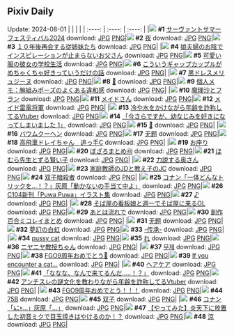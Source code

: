 ## Pixiv Daily
Update: 2024-08-01
|      |      |      |
| :----: | :----: | :----: |
|![](https://pixiv.microyu.workers.dev/c/240x480/img-master/img/2024/07/30/13/52/26/121016182_p0_master1200.jpg) **#1** [サーヴァントサマーフェスティバル2024](https://www.pixiv.net/artworks/121016182) download: [JPG](https://pixiv.microyu.workers.dev/img-original/img/2024/07/30/13/52/26/121016182_p0.jpg) [PNG](https://pixiv.microyu.workers.dev/img-original/img/2024/07/30/13/52/26/121016182_p0.png)|![](https://pixiv.microyu.workers.dev/c/240x480/img-master/img/2024/07/30/07/30/01/121010784_p0_master1200.jpg) **#2** [夜](https://www.pixiv.net/artworks/121010784) download: [JPG](https://pixiv.microyu.workers.dev/img-original/img/2024/07/30/07/30/01/121010784_p0.jpg) [PNG](https://pixiv.microyu.workers.dev/img-original/img/2024/07/30/07/30/01/121010784_p0.png)|![](https://pixiv.microyu.workers.dev/c/240x480/img-master/img/2024/07/30/02/17/06/121007109_p0_master1200.jpg) **#3** [１０年後再会する従姉妹たち](https://www.pixiv.net/artworks/121007109) download: [JPG](https://pixiv.microyu.workers.dev/img-original/img/2024/07/30/02/17/06/121007109_p0.jpg) [PNG](https://pixiv.microyu.workers.dev/img-original/img/2024/07/30/02/17/06/121007109_p0.png)|
|![](https://pixiv.microyu.workers.dev/c/240x480/img-master/img/2024/07/31/18/06/20/121003641_p0_master1200.jpg) **#4** [娘夫婦のお陰でインスピレーションが止まらないお父さん](https://www.pixiv.net/artworks/121003641) download: [JPG](https://pixiv.microyu.workers.dev/img-original/img/2024/07/31/18/06/20/121003641_p0.jpg) [PNG](https://pixiv.microyu.workers.dev/img-original/img/2024/07/31/18/06/20/121003641_p0.png)|![](https://pixiv.microyu.workers.dev/c/240x480/img-master/img/2024/07/31/17/00/42/121048265_p0_master1200.jpg) **#5** [可愛い服の彼女の学校生活](https://www.pixiv.net/artworks/121048265) download: [JPG](https://pixiv.microyu.workers.dev/img-original/img/2024/07/31/17/00/42/121048265_p0.jpg) [PNG](https://pixiv.microyu.workers.dev/img-original/img/2024/07/31/17/00/42/121048265_p0.png)|![](https://pixiv.microyu.workers.dev/c/240x480/img-master/img/2024/07/31/00/02/36/121032058_p0_master1200.jpg) **#6** [こういうギャップカップルがめちゃくちゃ好きっていうだけの話](https://www.pixiv.net/artworks/121032058) download: [JPG](https://pixiv.microyu.workers.dev/img-original/img/2024/07/31/00/02/36/121032058_p0.jpg) [PNG](https://pixiv.microyu.workers.dev/img-original/img/2024/07/31/00/02/36/121032058_p0.png)|
|![](https://pixiv.microyu.workers.dev/c/240x480/img-master/img/2024/07/30/00/00/31/121003314_p0_master1200.jpg) **#7** [黒ドレスメリュジーヌ](https://www.pixiv.net/artworks/121003314) download: [JPG](https://pixiv.microyu.workers.dev/img-original/img/2024/07/30/00/00/31/121003314_p0.jpg) [PNG](https://pixiv.microyu.workers.dev/img-original/img/2024/07/30/00/00/31/121003314_p0.png)|![](https://pixiv.microyu.workers.dev/c/240x480/img-master/img/2024/07/30/01/12/32/121005816_p0_master1200.jpg) **#8** [🦜](https://www.pixiv.net/artworks/121005816) download: [JPG](https://pixiv.microyu.workers.dev/img-original/img/2024/07/30/01/12/32/121005816_p0.jpg) [PNG](https://pixiv.microyu.workers.dev/img-original/img/2024/07/30/01/12/32/121005816_p0.png)|![](https://pixiv.microyu.workers.dev/c/240x480/img-master/img/2024/07/30/06/00/09/121009693_p0_master1200.jpg) **#9** [個人メモ：腕組みポーズのよくある違和感](https://www.pixiv.net/artworks/121009693) download: [JPG](https://pixiv.microyu.workers.dev/img-original/img/2024/07/30/06/00/09/121009693_p0.jpg) [PNG](https://pixiv.microyu.workers.dev/img-original/img/2024/07/30/06/00/09/121009693_p0.png)|
|![](https://pixiv.microyu.workers.dev/c/240x480/img-master/img/2024/07/31/09/59/04/121041190_p0_master1200.jpg) **#10** [魔理沙とフラン](https://www.pixiv.net/artworks/121041190) download: [JPG](https://pixiv.microyu.workers.dev/img-original/img/2024/07/31/09/59/04/121041190_p0.jpg) [PNG](https://pixiv.microyu.workers.dev/img-original/img/2024/07/31/09/59/04/121041190_p0.png)|![](https://pixiv.microyu.workers.dev/c/240x480/img-master/img/2024/07/30/00/00/14/121003243_p0_master1200.jpg) **#11** [メイドさん](https://www.pixiv.net/artworks/121003243) download: [JPG](https://pixiv.microyu.workers.dev/img-original/img/2024/07/30/00/00/14/121003243_p0.jpg) [PNG](https://pixiv.microyu.workers.dev/img-original/img/2024/07/30/00/00/14/121003243_p0.png)|![](https://pixiv.microyu.workers.dev/c/240x480/img-master/img/2024/07/30/02/38/03/121007419_p0_master1200.jpg) **#12** [メイド雷電将軍](https://www.pixiv.net/artworks/121007419) download: [JPG](https://pixiv.microyu.workers.dev/img-original/img/2024/07/30/02/38/03/121007419_p0.jpg) [PNG](https://pixiv.microyu.workers.dev/img-original/img/2024/07/30/02/38/03/121007419_p0.png)|
|![](https://pixiv.microyu.workers.dev/c/240x480/img-master/img/2024/07/30/20/28/20/121024548_p0_master1200.jpg) **#13** [冷や水をかけながら年齢を詐称してるVtuber](https://www.pixiv.net/artworks/121024548) download: [JPG](https://pixiv.microyu.workers.dev/img-original/img/2024/07/30/20/28/20/121024548_p0.jpg) [PNG](https://pixiv.microyu.workers.dev/img-original/img/2024/07/30/20/28/20/121024548_p0.png)|![](https://pixiv.microyu.workers.dev/c/240x480/img-master/img/2024/07/30/16/59/14/121019334_p0_master1200.jpg) **#14** [「今さらですが、幼なじみを好きになってしまいました 1」](https://www.pixiv.net/artworks/121019334) download: [JPG](https://pixiv.microyu.workers.dev/img-original/img/2024/07/30/16/59/14/121019334_p0.jpg) [PNG](https://pixiv.microyu.workers.dev/img-original/img/2024/07/30/16/59/14/121019334_p0.png)|![](https://pixiv.microyu.workers.dev/c/240x480/img-master/img/2024/07/30/00/00/24/121003275_p0_master1200.jpg) **#15** [🤍](https://www.pixiv.net/artworks/121003275) download: [JPG](https://pixiv.microyu.workers.dev/img-original/img/2024/07/30/00/00/24/121003275_p0.jpg) [PNG](https://pixiv.microyu.workers.dev/img-original/img/2024/07/30/00/00/24/121003275_p0.png)|
|![](https://pixiv.microyu.workers.dev/c/240x480/img-master/img/2024/07/31/07/00/06/121038920_p0_master1200.jpg) **#16** [バウムクーヘン](https://www.pixiv.net/artworks/121038920) download: [JPG](https://pixiv.microyu.workers.dev/img-original/img/2024/07/31/07/00/06/121038920_p0.jpg) [PNG](https://pixiv.microyu.workers.dev/img-original/img/2024/07/31/07/00/06/121038920_p0.png)|![](https://pixiv.microyu.workers.dev/c/240x480/img-master/img/2024/07/30/00/02/03/121003527_p0_master1200.jpg) **#17** [无题](https://www.pixiv.net/artworks/121003527) download: [JPG](https://pixiv.microyu.workers.dev/img-original/img/2024/07/30/00/02/03/121003527_p0.jpg) [PNG](https://pixiv.microyu.workers.dev/img-original/img/2024/07/30/00/02/03/121003527_p0.png)|![](https://pixiv.microyu.workers.dev/c/240x480/img-master/img/2024/07/30/14/56/55/121017242_p0_master1200.jpg) **#18** [高飛車ドレイちゃん　追っ手C](https://www.pixiv.net/artworks/121017242) download: [JPG](https://pixiv.microyu.workers.dev/img-original/img/2024/07/30/14/56/55/121017242_p0.jpg) [PNG](https://pixiv.microyu.workers.dev/img-original/img/2024/07/30/14/56/55/121017242_p0.png)|
|![](https://pixiv.microyu.workers.dev/c/240x480/img-master/img/2024/07/30/00/39/54/121004942_p0_master1200.jpg) **#19** [お座り](https://www.pixiv.net/artworks/121004942) download: [JPG](https://pixiv.microyu.workers.dev/img-original/img/2024/07/30/00/39/54/121004942_p0.jpg) [PNG](https://pixiv.microyu.workers.dev/img-original/img/2024/07/30/00/39/54/121004942_p0.png)|![](https://pixiv.microyu.workers.dev/c/240x480/img-master/img/2024/07/30/00/12/28/121003986_p0_master1200.jpg) **#20** [ぼざろまとめ㊸](https://www.pixiv.net/artworks/121003986) download: [JPG](https://pixiv.microyu.workers.dev/img-original/img/2024/07/30/00/12/28/121003986_p0.jpg) [PNG](https://pixiv.microyu.workers.dev/img-original/img/2024/07/30/00/12/28/121003986_p0.png)|![](https://pixiv.microyu.workers.dev/c/240x480/img-master/img/2024/07/31/17/54/55/121049404_p0_master1200.jpg) **#21** [ほむら先生とずる賢い子](https://www.pixiv.net/artworks/121049404) download: [JPG](https://pixiv.microyu.workers.dev/img-original/img/2024/07/31/17/54/55/121049404_p0.jpg) [PNG](https://pixiv.microyu.workers.dev/img-original/img/2024/07/31/17/54/55/121049404_p0.png)|
|![](https://pixiv.microyu.workers.dev/c/240x480/img-master/img/2024/07/31/00/00/26/121031790_p0_master1200.jpg) **#22** [力説する奥さん](https://www.pixiv.net/artworks/121031790) download: [JPG](https://pixiv.microyu.workers.dev/img-original/img/2024/07/31/00/00/26/121031790_p0.jpg) [PNG](https://pixiv.microyu.workers.dev/img-original/img/2024/07/31/00/00/26/121031790_p0.png)|![](https://pixiv.microyu.workers.dev/c/240x480/img-master/img/2024/07/31/07/51/42/121039581_p0_master1200.jpg) **#23** [家庭教師のJDと教え子のJC](https://www.pixiv.net/artworks/121039581) download: [JPG](https://pixiv.microyu.workers.dev/img-original/img/2024/07/31/07/51/42/121039581_p0.jpg) [PNG](https://pixiv.microyu.workers.dev/img-original/img/2024/07/31/07/51/42/121039581_p0.png)|![](https://pixiv.microyu.workers.dev/c/240x480/img-master/img/2024/07/30/19/26/40/121022810_p0_master1200.jpg) **#24** [双子暗殺者](https://www.pixiv.net/artworks/121022810) download: [JPG](https://pixiv.microyu.workers.dev/img-original/img/2024/07/30/19/26/40/121022810_p0.jpg) [PNG](https://pixiv.microyu.workers.dev/img-original/img/2024/07/30/19/26/40/121022810_p0.png)|
|![](https://pixiv.microyu.workers.dev/c/240x480/img-master/img/2024/07/30/14/41/17/121016975_p0_master1200.jpg) **#25** [コナン「一体どんなトリックを…！？」灰原「動かないの手当て中よ」](https://www.pixiv.net/artworks/121016975) download: [JPG](https://pixiv.microyu.workers.dev/img-original/img/2024/07/30/14/41/17/121016975_p0.jpg) [PNG](https://pixiv.microyu.workers.dev/img-original/img/2024/07/30/14/41/17/121016975_p0.png)|![](https://pixiv.microyu.workers.dev/c/240x480/img-master/img/2024/07/30/00/02/20/121003548_p0_master1200.jpg) **#26** [C104新刊「Puwa Puwa」イラスト集](https://www.pixiv.net/artworks/121003548) download: [JPG](https://pixiv.microyu.workers.dev/img-original/img/2024/07/30/00/02/20/121003548_p0.jpg) [PNG](https://pixiv.microyu.workers.dev/img-original/img/2024/07/30/00/02/20/121003548_p0.png)|![](https://pixiv.microyu.workers.dev/c/240x480/img-master/img/2024/07/30/22/27/34/121028545_p0_master1200.jpg) **#27** [♪](https://www.pixiv.net/artworks/121028545) download: [JPG](https://pixiv.microyu.workers.dev/img-original/img/2024/07/30/22/27/34/121028545_p0.jpg) [PNG](https://pixiv.microyu.workers.dev/img-original/img/2024/07/30/22/27/34/121028545_p0.png)|
|![](https://pixiv.microyu.workers.dev/c/240x480/img-master/img/2024/07/31/07/40/53/121039435_p0_master1200.jpg) **#28** [そば屋の看板娘と週一でそば屋に来るOL](https://www.pixiv.net/artworks/121039435) download: [JPG](https://pixiv.microyu.workers.dev/img-original/img/2024/07/31/07/40/53/121039435_p0.jpg) [PNG](https://pixiv.microyu.workers.dev/img-original/img/2024/07/31/07/40/53/121039435_p0.png)|![](https://pixiv.microyu.workers.dev/c/240x480/img-master/img/2024/07/30/20/08/42/121023994_p0_master1200.jpg) **#29** [あとは流れで](https://www.pixiv.net/artworks/121023994) download: [JPG](https://pixiv.microyu.workers.dev/img-original/img/2024/07/30/20/08/42/121023994_p0.jpg) [PNG](https://pixiv.microyu.workers.dev/img-original/img/2024/07/30/20/08/42/121023994_p0.png)|![](https://pixiv.microyu.workers.dev/c/240x480/img-master/img/2024/07/30/18/13/03/121021036_p0_master1200.jpg) **#30** [創作百合ミコレイまとめ](https://www.pixiv.net/artworks/121021036) download: [JPG](https://pixiv.microyu.workers.dev/img-original/img/2024/07/30/18/13/03/121021036_p0.jpg) [PNG](https://pixiv.microyu.workers.dev/img-original/img/2024/07/30/18/13/03/121021036_p0.png)|
|![](https://pixiv.microyu.workers.dev/c/240x480/img-master/img/2024/07/30/00/01/29/121003474_p0_master1200.jpg) **#31** [无题](https://www.pixiv.net/artworks/121003474) download: [JPG](https://pixiv.microyu.workers.dev/img-original/img/2024/07/30/00/01/29/121003474_p0.jpg) [PNG](https://pixiv.microyu.workers.dev/img-original/img/2024/07/30/00/01/29/121003474_p0.png)|![](https://pixiv.microyu.workers.dev/c/240x480/img-master/img/2024/07/30/20/09/28/121024014_p0_master1200.jpg) **#32** [夢幻の白虹](https://www.pixiv.net/artworks/121024014) download: [JPG](https://pixiv.microyu.workers.dev/img-original/img/2024/07/30/20/09/28/121024014_p0.jpg) [PNG](https://pixiv.microyu.workers.dev/img-original/img/2024/07/30/20/09/28/121024014_p0.png)|![](https://pixiv.microyu.workers.dev/c/240x480/img-master/img/2024/07/31/00/01/09/121031925_p0_master1200.jpg) **#33** [-传承-](https://www.pixiv.net/artworks/121031925) download: [JPG](https://pixiv.microyu.workers.dev/img-original/img/2024/07/31/00/01/09/121031925_p0.jpg) [PNG](https://pixiv.microyu.workers.dev/img-original/img/2024/07/31/00/01/09/121031925_p0.png)|
|![](https://pixiv.microyu.workers.dev/c/240x480/img-master/img/2024/07/30/17/20/21/121019790_p0_master1200.jpg) **#34** [pussy cat](https://www.pixiv.net/artworks/121019790) download: [JPG](https://pixiv.microyu.workers.dev/img-original/img/2024/07/30/17/20/21/121019790_p0.jpg) [PNG](https://pixiv.microyu.workers.dev/img-original/img/2024/07/30/17/20/21/121019790_p0.png)|![](https://pixiv.microyu.workers.dev/c/240x480/img-master/img/2024/07/31/09/32/16/121040862_p0_master1200.jpg) **#35** [れ](https://www.pixiv.net/artworks/121040862) download: [JPG](https://pixiv.microyu.workers.dev/img-original/img/2024/07/31/09/32/16/121040862_p0.jpg) [PNG](https://pixiv.microyu.workers.dev/img-original/img/2024/07/31/09/32/16/121040862_p0.png)|![](https://pixiv.microyu.workers.dev/c/240x480/img-master/img/2024/07/31/03/25/35/121008465_p0_master1200.jpg) **#36** [ニヤニヤ教授ちゃん](https://www.pixiv.net/artworks/121008465) download: [JPG](https://pixiv.microyu.workers.dev/img-original/img/2024/07/31/03/25/35/121008465_p0.jpg) [PNG](https://pixiv.microyu.workers.dev/img-original/img/2024/07/31/03/25/35/121008465_p0.png)|
|![](https://pixiv.microyu.workers.dev/c/240x480/img-master/img/2024/07/30/17/54/58/121020491_p0_master1200.jpg) **#37** [무제](https://www.pixiv.net/artworks/121020491) download: [JPG](https://pixiv.microyu.workers.dev/img-original/img/2024/07/30/17/54/58/121020491_p0.jpg) [PNG](https://pixiv.microyu.workers.dev/img-original/img/2024/07/30/17/54/58/121020491_p0.png)|![](https://pixiv.microyu.workers.dev/c/240x480/img-master/img/2024/07/30/09/47/43/121012430_p0_master1200.jpg) **#38** [FGO9周年おめでとう👏](https://www.pixiv.net/artworks/121012430) download: [JPG](https://pixiv.microyu.workers.dev/img-original/img/2024/07/30/09/47/43/121012430_p0.jpg) [PNG](https://pixiv.microyu.workers.dev/img-original/img/2024/07/30/09/47/43/121012430_p0.png)|![](https://pixiv.microyu.workers.dev/c/240x480/img-master/img/2024/07/30/12/39/55/121015086_p0_master1200.jpg) **#39** [If you encounter a cat…](https://www.pixiv.net/artworks/121015086) download: [JPG](https://pixiv.microyu.workers.dev/img-original/img/2024/07/30/12/39/55/121015086_p0.jpg) [PNG](https://pixiv.microyu.workers.dev/img-original/img/2024/07/30/12/39/55/121015086_p0.png)|
|![](https://pixiv.microyu.workers.dev/c/240x480/img-master/img/2024/07/31/00/03/39/121032129_p0_master1200.jpg) **#40** [ヘアケア](https://www.pixiv.net/artworks/121032129) download: [JPG](https://pixiv.microyu.workers.dev/img-original/img/2024/07/31/00/03/39/121032129_p0.jpg) [PNG](https://pixiv.microyu.workers.dev/img-original/img/2024/07/31/00/03/39/121032129_p0.png)|![](https://pixiv.microyu.workers.dev/c/240x480/img-master/img/2024/07/31/21/50/07/121056217_p0_master1200.jpg) **#41** [「ななな、なんで来てるんだ.....！？」](https://www.pixiv.net/artworks/121056217) download: [JPG](https://pixiv.microyu.workers.dev/img-original/img/2024/07/31/21/50/07/121056217_p0.jpg) [PNG](https://pixiv.microyu.workers.dev/img-original/img/2024/07/31/21/50/07/121056217_p0.png)|![](https://pixiv.microyu.workers.dev/c/240x480/img-master/img/2024/07/31/21/30/45/121055543_p0_master1200.jpg) **#42** [アンチスレの謎文化を教わりながら年齢を詐称してるVtuber](https://www.pixiv.net/artworks/121055543) download: [JPG](https://pixiv.microyu.workers.dev/img-original/img/2024/07/31/21/30/45/121055543_p0.jpg) [PNG](https://pixiv.microyu.workers.dev/img-original/img/2024/07/31/21/30/45/121055543_p0.png)|
|![](https://pixiv.microyu.workers.dev/c/240x480/img-master/img/2024/07/31/09/18/47/121040681_p0_master1200.jpg) **#43** [FGO9周年おめでとう！！！](https://www.pixiv.net/artworks/121040681) download: [JPG](https://pixiv.microyu.workers.dev/img-original/img/2024/07/31/09/18/47/121040681_p0.jpg) [PNG](https://pixiv.microyu.workers.dev/img-original/img/2024/07/31/09/18/47/121040681_p0.png)|![](https://pixiv.microyu.workers.dev/c/240x480/img-master/img/2024/07/30/17/46/26/121020319_p0_master1200.jpg) **#44** [75B](https://www.pixiv.net/artworks/121020319) download: [JPG](https://pixiv.microyu.workers.dev/img-original/img/2024/07/30/17/46/26/121020319_p0.jpg) [PNG](https://pixiv.microyu.workers.dev/img-original/img/2024/07/30/17/46/26/121020319_p0.png)|![](https://pixiv.microyu.workers.dev/c/240x480/img-master/img/2024/07/30/19/27/22/121022821_p0_master1200.jpg) **#45** [双子](https://www.pixiv.net/artworks/121022821) download: [JPG](https://pixiv.microyu.workers.dev/img-original/img/2024/07/30/19/27/22/121022821_p0.jpg) [PNG](https://pixiv.microyu.workers.dev/img-original/img/2024/07/30/19/27/22/121022821_p0.png)|
|![](https://pixiv.microyu.workers.dev/c/240x480/img-master/img/2024/07/31/17/46/51/121049236_p0_master1200.jpg) **#46** [コナン「ﾑﾆｬ…」灰原「…」](https://www.pixiv.net/artworks/121049236) download: [JPG](https://pixiv.microyu.workers.dev/img-original/img/2024/07/31/17/46/51/121049236_p0.jpg) [PNG](https://pixiv.microyu.workers.dev/img-original/img/2024/07/31/17/46/51/121049236_p0.png)|![](https://pixiv.microyu.workers.dev/c/240x480/img-master/img/2024/07/30/01/58/03/121006748_p0_master1200.jpg) **#47** [【やってみた】炎天下に放置した初音ミクで目玉焼きはやけるのか！？](https://www.pixiv.net/artworks/121006748) download: [JPG](https://pixiv.microyu.workers.dev/img-original/img/2024/07/30/01/58/03/121006748_p0.jpg) [PNG](https://pixiv.microyu.workers.dev/img-original/img/2024/07/30/01/58/03/121006748_p0.png)|![](https://pixiv.microyu.workers.dev/c/240x480/img-master/img/2024/07/30/17/14/54/121019694_p0_master1200.jpg) **#48** [涼](https://www.pixiv.net/artworks/121019694) download: [JPG](https://pixiv.microyu.workers.dev/img-original/img/2024/07/30/17/14/54/121019694_p0.jpg) [PNG](https://pixiv.microyu.workers.dev/img-original/img/2024/07/30/17/14/54/121019694_p0.png)|
